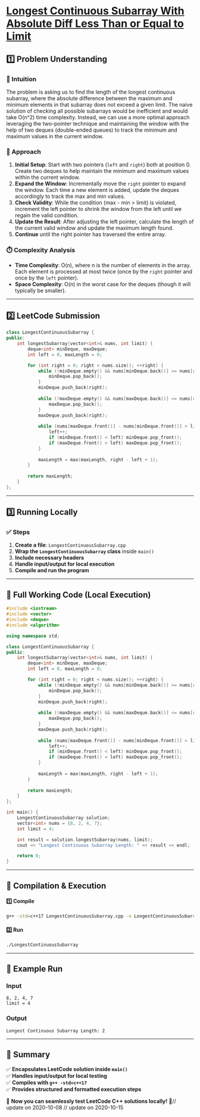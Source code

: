 # **[Longest Continuous Subarray With Absolute Diff Less Than or Equal to Limit](https://leetcode.com/problems/longest-continuous-subarray-with-absolute-diff-less-than-or-equal-to-limit/description/)**  

## **1️⃣ Problem Understanding**  
### **📌 Intuition**  
The problem is asking us to find the length of the longest continuous subarray, where the absolute difference between the maximum and minimum elements in that subarray does not exceed a given limit. The naive solution of checking all possible subarrays would be inefficient and would take O(n^2) time complexity. Instead, we can use a more optimal approach leveraging the two-pointer technique and maintaining the window with the help of two deques (double-ended queues) to track the minimum and maximum values in the current window.

### **🚀 Approach**  
1. **Initial Setup**: Start with two pointers (`left` and `right`) both at position 0. Create two deques to help maintain the minimum and maximum values within the current window.
2. **Expand the Window**: Incrementally move the `right` pointer to expand the window. Each time a new element is added, update the deques accordingly to track the max and min values.
3. **Check Validity**: While the condition (max - min > limit) is violated, increment the left pointer to shrink the window from the left until we regain the valid condition.
4. **Update the Result**: After adjusting the left pointer, calculate the length of the current valid window and update the maximum length found.
5. **Continue** until the right pointer has traversed the entire array.

### **⏱️ Complexity Analysis**  
- **Time Complexity**: O(n), where n is the number of elements in the array. Each element is processed at most twice (once by the `right` pointer and once by the `left` pointer).
- **Space Complexity**: O(n) in the worst case for the deques (though it will typically be smaller).

---  

## **2️⃣ LeetCode Submission**  
```cpp
class LongestContinuousSubarray {
public:
    int longestSubarray(vector<int>& nums, int limit) {
        deque<int> minDeque, maxDeque;
        int left = 0, maxLength = 0;

        for (int right = 0; right < nums.size(); ++right) {
            while (!minDeque.empty() && nums[minDeque.back()] >= nums[right]) {
                minDeque.pop_back();
            }
            minDeque.push_back(right);
            
            while (!maxDeque.empty() && nums[maxDeque.back()] <= nums[right]) {
                maxDeque.pop_back();
            }
            maxDeque.push_back(right);
            
            while (nums[maxDeque.front()] - nums[minDeque.front()] > limit) {
                left++;
                if (minDeque.front() < left) minDeque.pop_front();
                if (maxDeque.front() < left) maxDeque.pop_front();
            }
            
            maxLength = max(maxLength, right - left + 1);
        }
        
        return maxLength;
    }
};
```  

---  

## **3️⃣ Running Locally**  
### **✅ Steps**  
1. **Create a file**: `LongestContinuousSubarray.cpp`  
2. **Wrap the `LongestContinuousSubarray` class** inside `main()`  
3. **Include necessary headers**  
4. **Handle input/output for local execution**  
5. **Compile and run the program**  

---  

## **📝 Full Working Code (Local Execution)**  
```cpp
#include <iostream>
#include <vector>
#include <deque>
#include <algorithm>

using namespace std;

class LongestContinuousSubarray {
public:
    int longestSubarray(vector<int>& nums, int limit) {
        deque<int> minDeque, maxDeque;
        int left = 0, maxLength = 0;

        for (int right = 0; right < nums.size(); ++right) {
            while (!minDeque.empty() && nums[minDeque.back()] >= nums[right]) {
                minDeque.pop_back();
            }
            minDeque.push_back(right);
            
            while (!maxDeque.empty() && nums[maxDeque.back()] <= nums[right]) {
                maxDeque.pop_back();
            }
            maxDeque.push_back(right);
            
            while (nums[maxDeque.front()] - nums[minDeque.front()] > limit) {
                left++;
                if (minDeque.front() < left) minDeque.pop_front();
                if (maxDeque.front() < left) maxDeque.pop_front();
            }
            
            maxLength = max(maxLength, right - left + 1);
        }
        
        return maxLength;
    }
};

int main() {
    LongestContinuousSubarray solution;
    vector<int> nums = {8, 2, 4, 7};
    int limit = 4;

    int result = solution.longestSubarray(nums, limit);
    cout << "Longest Continuous Subarray Length: " << result << endl;

    return 0;
}
```  

---  

## **🔧 Compilation & Execution**  
#### **1️⃣ Compile**  
```bash
g++ -std=c++17 LongestContinuousSubarray.cpp -o LongestContinuousSubarray
```  

#### **2️⃣ Run**  
```bash
./LongestContinuousSubarray
```  

---  

## **🎯 Example Run**  
### **Input**  
```
8, 2, 4, 7
limit = 4
```  
### **Output**  
```
Longest Continuous Subarray Length: 2
```  

---  

## **📌 Summary**  
✅ **Encapsulates LeetCode solution inside `main()`**  
✅ **Handles input/output for local testing**  
✅ **Compiles with `g++ -std=c++17`**  
✅ **Provides structured and formatted execution steps**  

🚀 **Now you can seamlessly test LeetCode C++ solutions locally!** 🚀// update on 2020-10-08
// update on 2020-10-15
